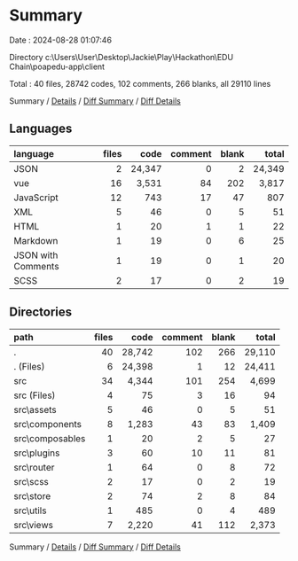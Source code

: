 # Summary

Date : 2024-08-28 01:07:46

Directory c:\\Users\\User\\Desktop\\Jackie\\Play\\Hackathon\\EDU Chain\\poapedu-app\\client

Total : 40 files,  28742 codes, 102 comments, 266 blanks, all 29110 lines

Summary / [Details](details.md) / [Diff Summary](diff.md) / [Diff Details](diff-details.md)

## Languages
| language | files | code | comment | blank | total |
| :--- | ---: | ---: | ---: | ---: | ---: |
| JSON | 2 | 24,347 | 0 | 2 | 24,349 |
| vue | 16 | 3,531 | 84 | 202 | 3,817 |
| JavaScript | 12 | 743 | 17 | 47 | 807 |
| XML | 5 | 46 | 0 | 5 | 51 |
| HTML | 1 | 20 | 1 | 1 | 22 |
| Markdown | 1 | 19 | 0 | 6 | 25 |
| JSON with Comments | 1 | 19 | 0 | 1 | 20 |
| SCSS | 2 | 17 | 0 | 2 | 19 |

## Directories
| path | files | code | comment | blank | total |
| :--- | ---: | ---: | ---: | ---: | ---: |
| . | 40 | 28,742 | 102 | 266 | 29,110 |
| . (Files) | 6 | 24,398 | 1 | 12 | 24,411 |
| src | 34 | 4,344 | 101 | 254 | 4,699 |
| src (Files) | 4 | 75 | 3 | 16 | 94 |
| src\\assets | 5 | 46 | 0 | 5 | 51 |
| src\\components | 8 | 1,283 | 43 | 83 | 1,409 |
| src\\composables | 1 | 20 | 2 | 5 | 27 |
| src\\plugins | 3 | 60 | 10 | 11 | 81 |
| src\\router | 1 | 64 | 0 | 8 | 72 |
| src\\scss | 2 | 17 | 0 | 2 | 19 |
| src\\store | 2 | 74 | 2 | 8 | 84 |
| src\\utils | 1 | 485 | 0 | 4 | 489 |
| src\\views | 7 | 2,220 | 41 | 112 | 2,373 |

Summary / [Details](details.md) / [Diff Summary](diff.md) / [Diff Details](diff-details.md)